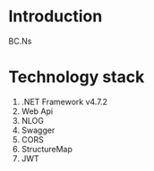 # Introduction
BC.Ns

# Technology stack
1.  .NET Framework v4.7.2
2.  Web Api
3.  NLOG
4.  Swagger
5.  CORS
6.  StructureMap
7.  JWT